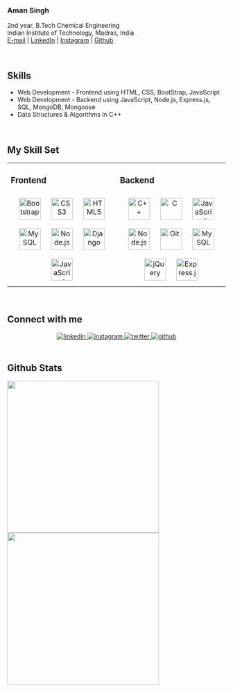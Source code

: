 
### Aman Singh  
2nd year, B.Tech Chemical Engineering<br>
Indian Institute of Technology, Madras, India<br>
<a href="mailto: amankrj12345@gmail.com">E-mail</a> | <a href="https://www.linkedin.com/in/aman-singh-718493224/">LinkedIn</a> | <a href="https://www.instagram.com/amansingh88688/">Instagram</a> | <a href="github.com/amansingh88688">Github</a>  
  

<br/>  

## Skills
<ul>
  <li/> Web Development - Frontend using HTML, CSS, BootStrap, JavaScript
    <li/> Web Development - Backend using JavaScript, Node.js, Express.js, SQL, MongoDB, Mongoose
  <li/> Data Structures & Algorithms in C++
  </ul>
<br/>

## My Skill Set  
<table>
  <tr>
    <td valign="top" width="50%">



### Frontend  
<div align="center">  
<a href="https://getbootstrap.com/docs/3.4/javascript/" target="_blank"><img style="margin: 10px" src="https://profilinator.rishav.dev/skills-assets/bootstrap-plain.svg" alt="Bootstrap" height="50" /></a>  
<a href="https://www.w3schools.com/css/" target="_blank"><img style="margin: 10px" src="https://profilinator.rishav.dev/skills-assets/css3-original-wordmark.svg" alt="CSS3" height="50" /></a>  
<a href="https://en.wikipedia.org/wiki/HTML5" target="_blank"><img style="margin: 10px" src="https://profilinator.rishav.dev/skills-assets/html5-original-wordmark.svg" alt="HTML5" height="50" /></a>  
<a href="https://www.mysql.com/" target="_blank"><img style="margin: 10px" src="https://profilinator.rishav.dev/skills-assets/mysql-original-wordmark.svg" alt="MySQL" height="50" /></a>  
<a href="https://nodejs.org/" target="_blank"><img style="margin: 10px" src="https://profilinator.rishav.dev/skills-assets/nodejs-original-wordmark.svg" alt="Node.js" height="50" /></a>  
<a href="https://www.djangoproject.com/" target="_blank"><img style="margin: 10px" src="https://profilinator.rishav.dev/skills-assets/django-original.svg" alt="Django" height="50" /></a>  
<a href="https://www.javascript.com/" target="_blank"><img style="margin: 10px" src="https://profilinator.rishav.dev/skills-assets/javascript-original.svg" alt="JavaScript" height="50" /></a>  
</div>

</td>
    <td valign="top" width="50%">



### Backend  
<div align="center">  
<a href="https://www.cplusplus.com/" target="_blank"><img style="margin: 10px" src="https://profilinator.rishav.dev/skills-assets/cplusplus-original.svg" alt="C++" height="50" /></a>  
<a href="https://www.cprogramming.com/" target="_blank"><img style="margin: 10px" src="https://profilinator.rishav.dev/skills-assets/c-original.svg" alt="C" height="50" /></a>  
<a href="https://www.javascript.com/" target="_blank"><img style="margin: 10px" src="https://profilinator.rishav.dev/skills-assets/javascript-original.svg" alt="JavaScript" height="50" /></a>  
<a href="https://nodejs.org/" target="_blank"><img style="margin: 10px" src="https://profilinator.rishav.dev/skills-assets/nodejs-original-wordmark.svg" alt="Node.js" height="50" /></a>  
<a href="https://github.com/" target="_blank"><img style="margin: 10px" src="https://profilinator.rishav.dev/skills-assets/git-scm-icon.svg" alt="Git" height="50" /></a>  
<a href="https://www.mysql.com/" target="_blank"><img style="margin: 10px" src="https://profilinator.rishav.dev/skills-assets/mysql-original-wordmark.svg" alt="MySQL" height="50" /></a>  
<a href="https://jquery.com/" target="_blank"><img style="margin: 10px" src="https://profilinator.rishav.dev/skills-assets/jquery.png" alt="jQuery" height="50" /></a>  
<a href="https://expressjs.com/" target="_blank"><img style="margin: 10px" src="https://profilinator.rishav.dev/skills-assets/express-original-wordmark.svg" alt="Express.js" height="50" /></a>  
</div>

</td>


</tr></table>  

<br/>  


## Connect with me  
<div align="center" margin="10%">
  <a href="https://linkedin.com/in/aman-singh-718493224" target="_blank">
<img src="https://img.shields.io/badge/linkedin-informational.svg?logo=Linkedin&logoColor=white" alt="linkedin" style="margin-bottom: 5px;" />
</a>
  <a href="https://instagram.com/amansingh88688" target="_blank">
<img src="https://img.shields.io/badge/instagram-fe37af.svg?logo=instagram&logoColor=white" alt="instagram" style="margin-bottom: 6px;" />
</a>  
   <a href="https://twitter.com/Singh_Aman88" target="_blank">
<img src="https://img.shields.io/badge/twitter-blue.svg?logo=twitter&logoColor=white" alt="twitter" style="margin-bottom: 6px;" />
</a> 
  
<a href="https://github.com/amansingh88688" target="_blank">
<img src="https://img.shields.io/badge/github-informational.svg?logo=github&color=black" alt="github" style="margin-bottom: 6px;" />
</a>

 </div>
  

<br/>  


## Github Stats  
<img src="https://github-readme-stats.vercel.app/api/top-langs/?username=amansingh88688&theme=dark&hide_border=false&include_all_commits=false&count_private=false&layout=compact" align="left" width="350px"/>
<img src="https://github-readme-stats.vercel.app/api?username=amansingh88688&theme=dark&hide_border=false&include_all_commits=false&count_private=false" align="left" width="350px"/>  

  
  

<br/>   
  

<br/> <br> 

<br/>  

  

<br/>  

  

<br/>  


<br />

